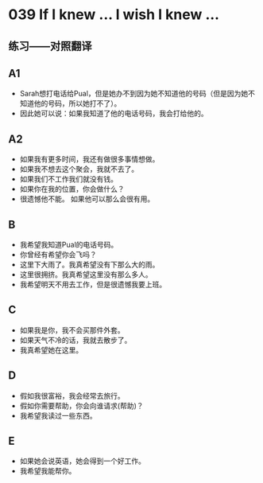 # 039 If I knew ... I wish I knew ...

练习——对照翻译
---- 
## A1 
- Sarah想打电话给Pual，但是她办不到因为她不知道他的号码（但是因为她不知道他的号码，所以她打不了）。 
- 因此她可以说：如果我知道了他的电话号码，我会打给他的。

## A2
- 如果我有更多时间，我还有做很多事情想做。
- 如果我不想去这个聚会，我就不去了。
- 如果我们不工作我们就没有钱。
- 如果你在我的位置，你会做什么？
- 很遗憾他不能。 如果他可以那么会很有用。

## B
- 我希望我知道Pual的电话号码。
- 你曾经有希望你会飞吗？
- 这里下大雨了。我真希望没有下那么大的雨。
- 这里很拥挤。我真希望这里没有那么多人。
- 我希望明天不用去工作，但是很遗憾我要上班。

## C
- 如果我是你，我不会买那件外套。
- 如果天气不冷的话，我就去散步了。
- 我真希望她在这里。

## D
- 假如我很富裕，我会经常去旅行。
- 假如你需要帮助，你会向谁请求(帮助)？
- 我希望我读过一些东西。

## E
- 如果她会说英语，她会得到一个好工作。
- 我希望我能帮你。




